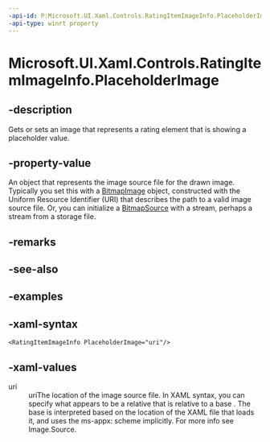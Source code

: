 ```yaml
---
-api-id: P:Microsoft.UI.Xaml.Controls.RatingItemImageInfo.PlaceholderImage
-api-type: winrt property
---
```

<!-- Property syntax.
public ImageSource PlaceholderImage { get;  set; }
-->

# Microsoft.UI.Xaml.Controls.RatingItemImageInfo.PlaceholderImage



## -description

Gets or sets an image that represents a rating element that is showing a placeholder value.



## -property-value

An object that represents the image source file for the drawn image. Typically you set this with a [BitmapImage](/uwp/api/windows.ui.xaml.media.imaging.bitmapimage) object, constructed with the Uniform Resource Identifier (URI) that describes the path to a valid image source file. Or, you can initialize a [BitmapSource](/uwp/api/windows.ui.xaml.media.imaging.bitmapsource) with a stream, perhaps a stream from a storage file.



## -remarks



## -see-also



## -examples



## -xaml-syntax

```xaml
<RatingItemImageInfo PlaceholderImage="uri"/>
```



## -xaml-values

<dl><dt>uri</dt><dd>uriThe location of the image source file. In XAML syntax, you can specify what appears to be a relative that is relative to a base . The base is interpreted based on the location of the XAML file that loads it, and uses the ms-appx: scheme implicitly. For more info see Image.Source.</dd>
</dl>




